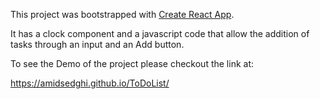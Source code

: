 This project was bootstrapped with [Create React App](https://github.com/facebookincubator/create-react-app). 

It has a clock component and a javascript code that allow the addition of tasks through an input and an Add button. 

To see the Demo of the project please checkout the link at: 

https://amidsedghi.github.io/ToDoList/
